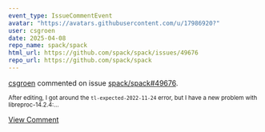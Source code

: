 ```yaml
---
event_type: IssueCommentEvent
avatar: "https://avatars.githubusercontent.com/u/17986920?"
user: csgroen
date: 2025-04-08
repo_name: spack/spack
html_url: https://github.com/spack/spack/issues/49676
repo_url: https://github.com/spack/spack
---
```


<a href='https://github.com/csgroen' target='_blank'>csgroen</a> commented on issue <a href='https://github.com/spack/spack/issues/49676' target='_blank'>spack/spack#49676</a>.

<small>After editing, I got around the `tl-expected-2022-11-24` error, but I have a new problem with libreproc-14.2.4:...</small>

<a href='https://github.com/spack/spack/issues/49676' target='_blank'>View Comment</a>